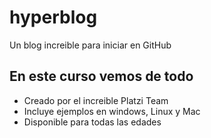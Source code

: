 # hyperblog
Un blog increible para iniciar en GitHub

## En este curso vemos de todo

* Creado por el increible Platzi Team
* Incluye ejemplos en windows, Linux y Mac
* Disponible para todas las edades